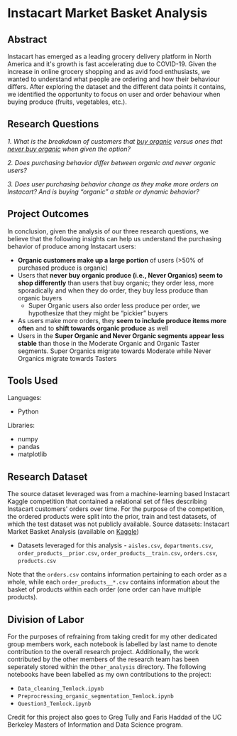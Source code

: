 # Instacart Market Basket Analysis

## Abstract

Instacart has emerged as a leading grocery delivery platform in North America and it's growth is fast accelerating due to COVID-19. Given the increase in online grocery shopping and as avid food enthusiasts, we wanted to understand what people are ordering and how their behaviour differs. After exploring the dataset and the different data points it contains, we identified the opportunity to focus on user and order behaviour when buying produce (fruits, vegetables, etc.).

## Research Questions

*1. What is the breakdown of customers that <ins>buy organic</ins> versus ones that <ins>never buy
organic</ins> when given the option?*

*2. Does purchasing behavior differ between organic and never organic users?*

*3. Does user purchasing behavior change as they make more orders on Instacart? And is
buying “organic” a stable or dynamic behavior?*

## Project Outcomes

In conclusion, given the analysis of our three research questions, we believe that the following
insights can help us understand the purchasing behavior of produce among Instacart users:

- **Organic customers make up a large portion** of users (>50% of purchased produce is
organic)
- Users that **never buy organic produce (i.e., Never Organics) seem to shop
differently** than users that buy organic; they order less, more sporadically and when
they do order, they buy less produce than organic buyers
	 - Super Organic users also order less produce per order, we hypothesize that they
might be “pickier” buyers
- As users make more orders, they **seem to include produce items more often** and to
**shift towards organic produce** as well
- Users in the **Super Organic and Never Organic segments appear less stable** than
those in the Moderate Organic and Organic Taster segments. Super Organics migrate
towards Moderate while Never Organics migrate towards Tasters

## Tools Used

Languages:
- Python

Libraries:
- numpy
- pandas
- matplotlib

## Research Dataset

The source dataset leveraged was from a machine-learning based Instacart Kaggle
competition that contained a relational set of files describing Instacart customers' orders over
time. For the purpose of the competition, the ordered products were split into the prior, train and
test datasets, of which the test dataset was not publicly available.
Source datasets: Instacart Market Basket Analysis (available on [Kaggle](https://www.kaggle.com/c/instacart-market-basket-analysis/data))

- Datasets leveraged for this analysis - `aisles.csv`, `departments.csv`,
`order_products__prior.csv`, `order_products__train.csv`, `orders.csv`, `products.csv`

Note that the `orders.csv` contains information pertaining to each order as a whole, while
each `order_products__*.csv` contains information about the basket of products within each
order (one order can have multiple products).

## Division of Labor
For the purposes of refraining from taking credit for my other dedicated group members work, each notebook is labelled by last name to denote contribution to the overall research project. Additionally, the work contributed by the other members of the research team has been seperately stored within the `Other_analysis` directory. The following notebooks have been labelled as my own contributions to the project:

- `Data_cleaning_Temlock.ipynb`
- `Preprocressing_organic_segmentation_Temlock.ipynb`
- `Question3_Temlock.ipynb`

Credit for this project also goes to Greg Tully and Faris Haddad of the UC Berkeley Masters of Information and Data Science program.
